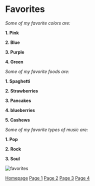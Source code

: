 # Favorites

*Some of my favorite colors are:*

**1. Pink**

**2. Blue**

**3. Purple**

**4. Green**


*Some of my favorite foods are:*

**1. Spaghetti**

**2. Strawberries**

**3. Pancakes**

**4. blueberries**

**5. Cashews**


*Some of my favorite types of music are:*

**1. Pop**

**2. Rock** 

**3. Soul**

![favorites](https://user-images.githubusercontent.com/89413296/138402304-94848790-45ee-4880-9829-4f9090a7de05.PNG)


[Homepage](README.md) [Page 1](page1.md) [Page 2](page2.md) [Page 3](page3.md) [Page 4](page4.md)


